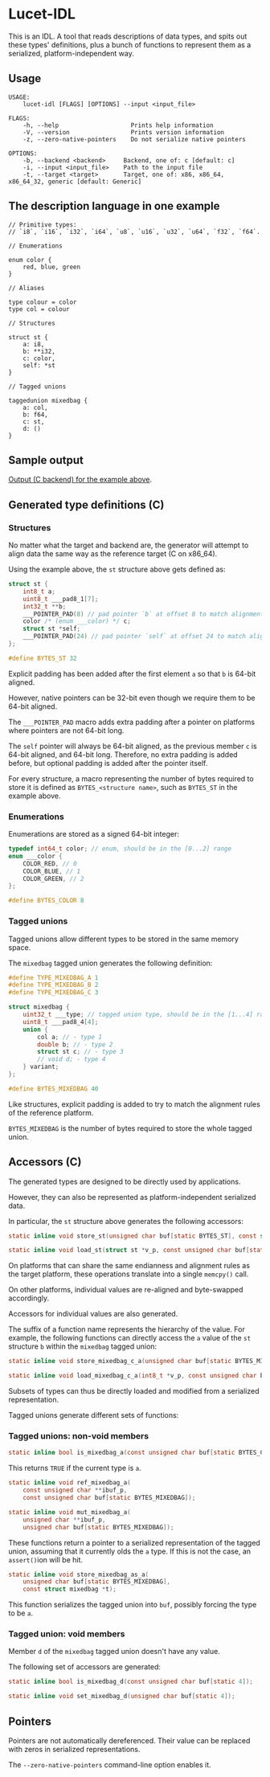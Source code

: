# Lucet-IDL

This is an IDL. A tool that reads descriptions of data types, and spits out these types' definitions, plus a bunch of functions to represent them as a serialized, platform-independent way.

## Usage

```text
USAGE:
    lucet-idl [FLAGS] [OPTIONS] --input <input_file>

FLAGS:
    -h, --help                    Prints help information
    -V, --version                 Prints version information
    -z, --zero-native-pointers    Do not serialize native pointers

OPTIONS:
    -b, --backend <backend>     Backend, one of: c [default: c]
    -i, --input <input_file>    Path to the input file
    -t, --target <target>       Target, one of: x86, x86_64, x86_64_32, generic [default: Generic]
```

## The description language in one example

```text
// Primitive types:
// `i8`, `i16`, `i32`, `i64`, `u8`, `u16`, `u32`, `u64`, `f32`, `f64`.

// Enumerations

enum color {
    red, blue, green
}

// Aliases

type colour = color
type col = colour

// Structures

struct st {
    a: i8,
    b: **i32,
    c: color,
    self: *st
}

// Tagged unions

taggedunion mixedbag {
    a: col,
    b: f64,
    c: st,
    d: ()
}
```

## Sample output

[Output (C backend) for the example above](https://gist.github.com/jedisct1/db5f81aa5e21b280d6f0f0350215889e).

## Generated type definitions (C)

### Structures

No matter what the target and backend are, the generator will attempt to align data the same way as the reference target (C on x86_64).

Using the example above, the `st` structure above gets defined as:

```c
struct st {
    int8_t a;
    uint8_t ___pad8_1[7];
    int32_t **b;
    ___POINTER_PAD(8) // pad pointer `b` at offset 8 to match alignment of the reference target (8 bytes)
    color /* (enum ___color) */ c;
    struct st *self;
    ___POINTER_PAD(24) // pad pointer `self` at offset 24 to match alignment of the reference target (8 bytes)
};

#define BYTES_ST 32
```

Explicit padding has been added after the first element `a` so that `b` is 64-bit aligned.

However, native pointers can be 32-bit even though we require them to be 64-bit aligned.

The `___POINTER_PAD` macro adds extra padding after a pointer on platforms where pointers are not 64-bit long.

The `self` pointer will always be 64-bit aligned, as the previous member `c` is 64-bit aligned, and 64-bit long. Therefore, no extra padding is added before, but optional padding is added after the pointer itself.

For every structure, a macro representing the number of bytes required to store it is defined as `BYTES_<structure name>`, such as `BYTES_ST` in the example above.

### Enumerations

Enumerations are stored as a signed 64-bit integer:

```c
typedef int64_t color; // enum, should be in the [0...2] range
enum ___color {
    COLOR_RED, // 0
    COLOR_BLUE, // 1
    COLOR_GREEN, // 2
};

#define BYTES_COLOR 8
```

### Tagged unions

Tagged unions allow different types to be stored in the same memory space.

The `mixedbag` tagged union generates the following definition:

```c
#define TYPE_MIXEDBAG_A 1
#define TYPE_MIXEDBAG_B 2
#define TYPE_MIXEDBAG_C 3

struct mixedbag {
    uint32_t ___type; // tagged union type, should be in the [1...4] range
    uint8_t ___pad8_4[4];
    union {
        col a; // - type 1
        double b; // - type 2
        struct st c; // - type 3
        // void d; - type 4
    } variant;
};

#define BYTES_MIXEDBAG 40
```

Like structures, explicit padding is added to try to match the alignment rules of the reference platform.

`BYTES_MIXEDBAG` is the number of bytes required to store the whole tagged union.

## Accessors (C)

The generated types are designed to be directly used by applications.

However, they can also be represented as platform-independent serialized data.

In particular, the `st` structure above generates the following accessors:

```c
static inline void store_st(unsigned char buf[static BYTES_ST], const struct st *v);

static inline void load_st(struct st *v_p, const unsigned char buf[static BYTES_ST]);
```

On platforms that can share the same endianness and alignment rules as the target platform,
these operations translate into a single `memcpy()` call.

On other platforms, individual values are re-aligned and byte-swapped accordingly.

Accessors for individual values are also generated.

The suffix of a function name represents the hierarchy of the value. For example, the
following functions can directly access the `a` value of the `st` structure `b` within
the `mixedbag` tagged union:

```c
static inline void store_mixedbag_c_a(unsigned char buf[static BYTES_MIXEDBAG], const int8_t v);

static inline void load_mixedbag_c_a(int8_t *v_p, const unsigned char buf[static BYTES_MIXEDBAG]);
```

Subsets of types can thus be directly loaded and modified from a serialized representation.

Tagged unions generate different sets of functions:

### Tagged unions: non-void members

```c
static inline bool is_mixedbag_a(const unsigned char buf[static BYTES_COLOR]);
```

This returns `TRUE` if the current type is `a`.

```c
static inline void ref_mixedbag_a(
    const unsigned char **ibuf_p,
    const unsigned char buf[static BYTES_MIXEDBAG]);

static inline void mut_mixedbag_a(
    unsigned char **ibuf_p,
    unsigned char buf[static BYTES_MIXEDBAG]);
```

These functions return a pointer to a serialized representation of the tagged union,
assuming that it currently olds the `a` type. If this is not the case, an
`assert()`ion will be hit.

```c
static inline void store_mixedbag_as_a(
    unsigned char buf[static BYTES_MIXEDBAG],
    const struct mixedbag *t);
```

This function serializes the tagged union into `buf`, possibly forcing the type to be `a`.

### Tagged union: void members

Member `d` of the `mixedbag` tagged union doesn't have any value.

The following set of accessors are generated:

```c
static inline bool is_mixedbag_d(const unsigned char buf[static 4]);

static inline void set_mixedbag_d(unsigned char buf[static 4]);
```

## Pointers

Pointers are not automatically dereferenced. Their value can be replaced with zeros in
serialized representations.

The `--zero-native-pointers` command-line option enables it.

